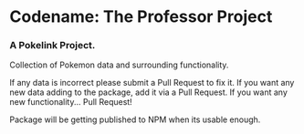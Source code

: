 # Codename: The Professor Project
### A Pokelink Project.

Collection of Pokemon data and surrounding functionality.

If any data is incorrect please submit a Pull Request to fix it.
If you want any new data adding to the package, add it via a Pull Request.
If you want any new functionality... Pull Request!

Package will be getting published to NPM when its usable enough.
